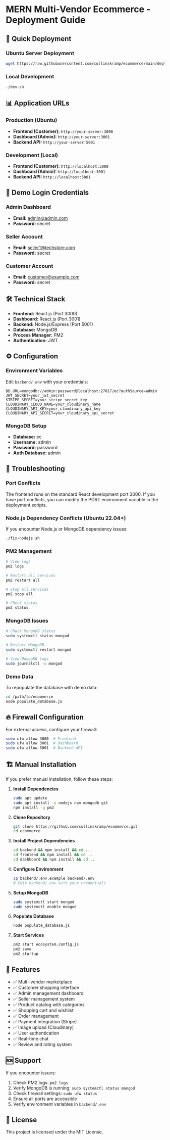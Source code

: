 # MERN Multi-Vendor Ecommerce - Deployment Guide

## 🚀 Quick Deployment

### Ubuntu Server Deployment
```bash
wget https://raw.githubusercontent.com/collinskramp/ecommerce/main/deploy-ubuntu.sh && chmod +x deploy-ubuntu.sh && ./deploy-ubuntu.sh
```

### Local Development
```bash
./dev.sh
```

## 📊 Application URLs

### Production (Ubuntu)
- **Frontend (Customer):** `http://your-server:3000`
- **Dashboard (Admin):** `http://your-server:3001`
- **Backend API:** `http://your-server:5001`

### Development (Local)
- **Frontend (Customer):** `http://localhost:3000`
- **Dashboard (Admin):** `http://localhost:3001`
- **Backend API:** `http://localhost:5001`

## 🔐 Demo Login Credentials

### Admin Dashboard
- **Email:** admin@admin.com
- **Password:** secret

### Seller Account
- **Email:** seller1@techstore.com
- **Password:** secret

### Customer Account
- **Email:** customer@example.com
- **Password:** secret

## 🛠️ Technical Stack

- **Frontend:** React.js (Port 3000)
- **Dashboard:** React.js (Port 3001)
- **Backend:** Node.js/Express (Port 5001)
- **Database:** MongoDB
- **Process Manager:** PM2
- **Authentication:** JWT

## ⚙️ Configuration

### Environment Variables
Edit `backend/.env` with your credentials:
```env
DB_URL=mongodb://admin:password@localhost:27017/ec?authSource=admin
JWT_SECRET=your_jwt_secret
STRIPE_SECRET=your_stripe_secret_key
CLOUDINARY_CLOUD_NAME=your_cloudinary_name
CLOUDINARY_API_KEY=your_cloudinary_api_key
CLOUDINARY_API_SECRET=your_cloudinary_api_secret
```

### MongoDB Setup
- **Database:** ec
- **Username:** admin
- **Password:** password
- **Auth Database:** admin

## 🔧 Troubleshooting

### Port Conflicts
The frontend runs on the standard React development port 3000. If you have port conflicts, you can modify the PORT environment variable in the deployment scripts.

### Node.js Dependency Conflicts (Ubuntu 22.04+)
If you encounter Node.js or MongoDB dependency issues:
```bash
./fix-nodejs.sh
```

### PM2 Management
```bash
# View logs
pm2 logs

# Restart all services
pm2 restart all

# Stop all services
pm2 stop all

# Check status
pm2 status
```

### MongoDB Issues
```bash
# Check MongoDB status
sudo systemctl status mongod

# Restart MongoDB
sudo systemctl restart mongod

# View MongoDB logs
sudo journalctl -u mongod
```

### Demo Data
To repopulate the database with demo data:
```bash
cd /path/to/ecommerce
node populate_database.js
```

## 🔥 Firewall Configuration

For external access, configure your firewall:
```bash
sudo ufw allow 3000  # Frontend
sudo ufw allow 3001  # Dashboard
sudo ufw allow 5001  # Backend API
```

## 🏗️ Manual Installation

If you prefer manual installation, follow these steps:

1. **Install Dependencies**
   ```bash
   sudo apt update
   sudo apt install -y nodejs npm mongodb git
   npm install -g pm2
   ```

2. **Clone Repository**
   ```bash
   git clone https://github.com/collinskramp/ecommerce.git
   cd ecommerce
   ```

3. **Install Project Dependencies**
   ```bash
   cd backend && npm install && cd ..
   cd frontend && npm install && cd ..
   cd dashboard && npm install && cd ..
   ```

4. **Configure Environment**
   ```bash
   cp backend/.env.example backend/.env
   # Edit backend/.env with your credentials
   ```

5. **Setup MongoDB**
   ```bash
   sudo systemctl start mongod
   sudo systemctl enable mongod
   ```

6. **Populate Database**
   ```bash
   node populate_database.js
   ```

7. **Start Services**
   ```bash
   pm2 start ecosystem.config.js
   pm2 save
   pm2 startup
   ```

## 📝 Features

- ✅ Multi-vendor marketplace
- ✅ Customer shopping interface
- ✅ Admin management dashboard
- ✅ Seller management system
- ✅ Product catalog with categories
- ✅ Shopping cart and wishlist
- ✅ Order management
- ✅ Payment integration (Stripe)
- ✅ Image upload (Cloudinary)
- ✅ User authentication
- ✅ Real-time chat
- ✅ Review and rating system

## 🆘 Support

If you encounter issues:

1. Check PM2 logs: `pm2 logs`
2. Verify MongoDB is running: `sudo systemctl status mongod`
3. Check firewall settings: `sudo ufw status`
4. Ensure all ports are accessible
5. Verify environment variables in `backend/.env`

## 📄 License

This project is licensed under the MIT License.
